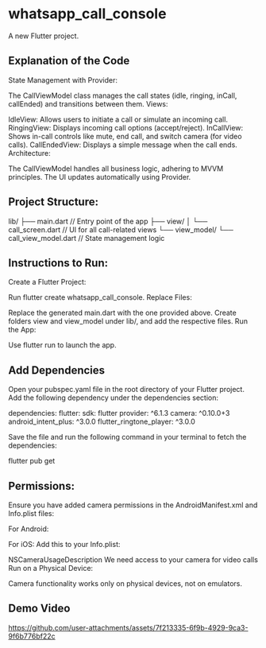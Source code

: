# whatsapp_call_console

A new Flutter project.

## Explanation of the Code
State Management with Provider:

The CallViewModel class manages the call states (idle, ringing, inCall, callEnded) and transitions between them.
Views:

IdleView: Allows users to initiate a call or simulate an incoming call.
RingingView: Displays incoming call options (accept/reject).
InCallView: Shows in-call controls like mute, end call, and switch camera (for video calls).
CallEndedView: Displays a simple message when the call ends.
Architecture:

The CallViewModel handles all business logic, adhering to MVVM principles.
The UI updates automatically using Provider.

## Project Structure:

lib/
├── main.dart              // Entry point of the app
├── view/
│   └── call_screen.dart   // UI for all call-related views
└── view_model/
└── call_view_model.dart // State management logic

## Instructions to Run:
Create a Flutter Project:

Run flutter create whatsapp_call_console.
Replace Files:

Replace the generated main.dart with the one provided above.
Create folders view and view_model under lib/, and add the respective files.
Run the App:

Use flutter run to launch the app.

## Add Dependencies
Open your pubspec.yaml file in the root directory of your Flutter project.
Add the following dependency under the dependencies section:

dependencies:
flutter:
sdk: flutter
provider: ^6.1.3
camera: ^0.10.0+3
android_intent_plus: ^3.0.0
flutter_ringtone_player: ^3.0.0

Save the file and run the following command in your terminal to fetch the dependencies:

flutter pub get

## Permissions:
Ensure you have added camera permissions in the AndroidManifest.xml and Info.plist files:

For Android:

<uses-permission android:name="android.permission.CAMERA"/>

For iOS: Add this to your Info.plist:

<key>NSCameraUsageDescription</key>
<string>We need access to your camera for video calls</string>
Run on a Physical Device:

Camera functionality works only on physical devices, not on emulators.

## Demo Video
https://github.com/user-attachments/assets/7f213335-6f9b-4929-9ca3-9f6b776bf22c
